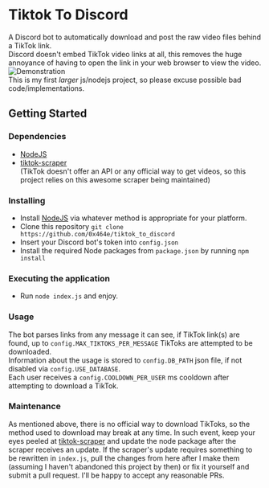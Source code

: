 # Tiktok To Discord
A Discord bot to automatically download and post the raw video files behind a TikTok link.  
Discord doesn't embed TikTok video links at all, this removes the huge annoyance of having to open the link in your web browser to view the video.  
![Demonstration](https://i.imgur.com/k4DlynO.gif)  
This is my first *larger* js/nodejs project, so please excuse possible bad code/implementations.
## Getting  Started

### Dependencies

* [NodeJS](https://nodejs.org/en/)
* [tiktok-scraper](https://github.com/drawrowfly/tiktok-scraper)  
(TikTok doesn't offer an API or any official way to get videos, so this project relies on this awesome scraper being maintained)

### Installing

* Install [NodeJS](https://nodejs.org/en/) via whatever method is appropriate for your platform.
* Clone this repository
`git clone https://github.com/0x464e/tiktok_to_discord`
* Insert your Discord bot's token into `config.json` 
* Install the required Node packages from `package.json` by running `npm install`

### Executing the application

* Run `node index.js` and enjoy.

### Usage
The bot parses links from any message it can see, if TikTok link(s) are found, up to `config.MAX_TIKTOKS_PER_MESSAGE` TikToks are attempted to be downloaded.  
Information about the usage is stored to `config.DB_PATH` json file, if not disabled via `config.USE_DATABASE`.  
Each user receives a `config.COOLDOWN_PER_USER` ms cooldown after attempting to download a TikTok.

### Maintenance
As mentioned above, there is no official way to download TikToks, so the method used to download may break at any time. In such event, keep your eyes peeled at [tiktok-scraper](https://github.com/drawrowfly/tiktok-scraper) and update the node package after the scraper receives an update.
If the scraper's update requires something to be rewritten in `index.js`, pull the changes from here after I make them (assuming I haven't abandoned this project by then) or fix it yourself and submit a pull request. I'll be happy to accept any reasonable PRs.